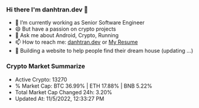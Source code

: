 ### Hi there I'm danhtran.dev 👋

- 🔭 I’m currently working as Senior Software Engineer
- 😄 But have a passion on crypto projects
- 💬 Ask me about Android, Crypto, Running 
- 📫 How to reach me: <a href="https://danhtran.dev" target="_blank">danhtran.dev</a> or <a href="Dan-Resume.pdf" target="_blank">My Resume</a>
- 🌱 Building a website to help people find their dream house (updating ...)

### Crypto Market Summarize
- Active Crypto: 13270
- % Market Cap: BTC 36.99% | ETH 17.88% | BNB 5.22%
- Total Market Cap Changed 24h: 3.20%
- Updated At: 11/5/2022, 12:33:27 PM
